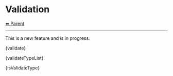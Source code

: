 # Validation

<!-- TEMPLATE header 2 -->
[⬅ Parent ](../index.md)
<hr />


This is a new feature and is in progress.

{validate}

{validateTypeList}

{isValidateType}
